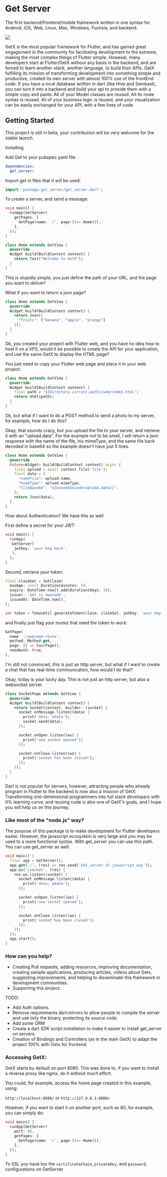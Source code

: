 # Get Server

The first backend/frontend/mobile framework written in one syntax for Android, iOS, Web, Linux, Mac, Windows, Fuchsia, and backend.

![](get_server.png)


GetX is the most popular framework for Flutter, and has gained great engagement in the community for facilitating development to the extreme, making the most complex things of Flutter simple.
However, many developers start at Flutter/GetX without any basis in the backend, and are forced to learn another stack, another language, to build their APIs.
GetX fulfilling its mission of transforming development into something simple and productive, created its own server with almost 100% use of the frontEnd code. If you have a local database written in dart (like Hive and Sembast), you can turn it into a backend and build your api to provide them with a simple copy and paste.
All of your Model classes are reused.
All its route syntax is reused.
All of your business logic is reused, and your visualization can be easily exchanged for your API, with a few lines of code.

## Getting Started

This project is still in beta, your contribution will be very welcome for the stable launch.

 Installing

Add Get to your pubspec.yaml file:

```yaml
dependencies:
  get_server:
```

Import get in files that it will be used:

```dart
import 'package:get_server/get_server.dart';
```

To create a server, and send a message:

```dart
void main() {
  runApp(GetServer(
    getPages: [
      GetPage(name: '/', page:()=> Home()),
    ],
  ));
}

class Home extends GetView {
  @override
  Widget build(BuildContext context) {
    return Text("Welcome to GetX");
  }
}
```
This is stupidly simple, you just define the path of your URL, and the page you want to deliver!

What if you want to return a json page?

```dart
class Home extends GetView {
  @override
  Widget build(BuildContext context) {
    return Json({
      "fruits": ["banana", "apple", "orange"]
    });
  }
}
```

Ok, you created your project with Flutter web, and you have no idea how to host it on a VPS, would it be possible to create the API for your application, and use the same GetX to display the HTML page?

You just need to copy your Flutter web page and place it in your web project:

```dart
class Home extends GetView {
  @override
  Widget build(BuildContext context) {
    final path = '${Directory.current.path}/web/index.html';
    return Html(path);
  }
}
```

Ok, but what if I want to do a POST method to send a photo to my server, for example, how do I do this?

Okay, that sounds crazy, but you upload the file to your server, and retrieve it with an "upload.data".
For the example not to be small, I will return a json response with the name of the file, his mimeType, and the same file back decoded in base64 so the example doesn't have just 5 lines.

```dart
class Home extends GetView {
  @override
  Future<Widget> build(BuildContext context) async {
    final upload = await context.file('file');
    final data = {
      "nameFile": upload.name,
      "mimeType": upload.mimeType,
      "fileBase64": "${base64Encode(upload.data)}",
    };
    return Json(data);
  }
}
```
How about Authentication? We have this as well.

First define a secret for your JWT:
```dart
void main() {
  runApp(
   GetServer(
    jwtKey: 'your key here',
   ),
  );
}
```
Second, retrieve your token:
```dart
final claimSet = JwtClaim(
  maxAge: const Duration(minutes: 5),
  expiry: DateTime.now().add(Duration(days: 3)),
  issuer: 'get is awesome',
  issuedAt: DateTime.now(),
);

var token = TokenUtil.generateToken(claim: claimSet, jwtKey: 'your key here');
```
and finally just flag your routes that need the token to work:
```dart
GetPage(
  name: '/awesome-route',
  method: Method.get,
  page: () => YourPage(),
  needAuth: true,
),
```

I'm still not convinced, this is just an http server, but what if I want to create a chat that has real-time communication, how would I do that?

Okay, today is your lucky day. This is not just an http server, but also a websocket server.

```dart
class SocketPage extends GetView {
  @override
  Widget build(BuildContext context) {
    return Socket(context, builder: (socket) {
      socket.onMessage.listen((data) {
        print('data: $data');
        socket.send(data);
      });

      socket.onOpen.listen((ws) {
        print('new socket opened');
      });

      socket.onClose.listen((ws) {
        print('socket has been closed');
      });
    });
  }
}
```

Dart is not popular for servers, however, attracting people who already program in Flutter to the backend is now also a mission of GetX. Transforming one-dimensional programmers into full stack developers with 0% learning curve, and reusing code is also one of GetX's goals, and I hope you will help us on this journey.

### Like most of the "node.js" way?
The purpose of this package is to make development for Flutter developers easier. However, the javascript ecosystem is very large and you may be used to a more functional syntax.
With get_server you can use this path. You can use get_server as well:

```dart
void main() {
  final app = GetServer();
  app.get('/', (res) => res.send('Get_server of javascript way'));
  app.ws('/socket', (res) {
    res.ws.listen((socket) {
      socket.onMessage.listen((data) {
        print('data: $data');
      });

      socket.onOpen.listen((ws) {
        print('new socket opened');
      });

      socket.onClose.listen((ws) {
        print('socket has been closed');
      });
    });
  });
  app.start();
}
```


### How can you help?
- Creating Pull requests, adding resources, improving documentation, creating sample applications, producing articles, videos about Getx, suggesting improvements, and helping to disseminate this framework in development communities.
- Supporting this project.

TODO:
- Add Auth options.
- Remove requirements dart:mirrors to allow people to compile the server and use only the binary, protecting its source code.
- Add some ORM
- Create a dart SDK script installation to make it easier to install get_server on servers.
- Creation of Bindings and Controllers (as in the main GetX) to adapt the project 100% with Getx for frontend.

### Accessing GetX:

GetX starts by default on port 8080.
This was done to, if you want to install a reverse proxy like nginx, do it without much effort.

You could, for example, access the home page created in this example, using:

`http://localhost:8080/`
or 
`http://127.0.0.1:8080/`

However, if you want to start it on another port, such as 80, for example, you can simply do:

```dart
void main() {
  runApp(GetServer(
    port: 80,
    getPages: [
      GetPage(name: '/', page:()=> Home()),
    ],
  ));
}
```

To SSL you have too the `certificateChain`, `privateKey`, and `password`, configurations on GetServer
